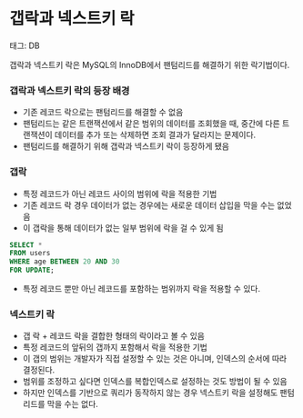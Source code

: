 # 갭락과 넥스트키 락

태그: DB

갭락과 넥스트키 락은 MySQL의 InnoDB에서 팬텀리드를 해결하기 위한 락기법이다.

### 갭락과 넥스트키 락의 등장 배경

- 기존 레코드 락으로는 팬텀리드를 해결할 수 없음
- 팬텀리드는 같은 트랜잭션에서 같은 범위의 데이터를 조회했을 때, 중간에 다른 트랜잭션이 데이터를 추가 또는 삭제하면 조회 결과가 달라지는 문제이다.
- 팬텀리드를 해결하기 위해 갭락과 넥스트키 락이 등장하게 됐음

### 갭락

- 특정 레코드가 아닌 레코드 사이의 범위에 락을 적용한 기법
- 기존 레코드 락 경우 데이터가 없는 경우에는 새로운 데이터 삽입을 막을 수는 없었음
- 이 갭락을 통해 데이터가 없는 일부 범위에 락을 걸 수 있게 됨

```sql
SELECT * 
FROM users 
WHERE age BETWEEN 20 AND 30 
FOR UPDATE;
```

- 특정 레코드 뿐만 아닌 레코드를 포함하는 범위까지 락을 적용할 수 있다.

### 넥스트키 락

- 갭 락 + 레코드 락을 결합한 형태의 락이라고 볼 수 있음
- 특정 레코드의 앞뒤의 갭까지 포함해서 락을 적용한 기법
- 이 갭의 범위는 개발자가 직접 설정할 수 있는 것은 아니며, 인덱스의 순서에 따라 결정된다.
- 범위를 조정하고 싶다면 인덱스를 복합인덱스로 설정하는 것도 방법이 될 수 있음
- 하지만 인덱스를 기반으로 쿼리가 동작하지 않는 경우 넥스트키 락을 설정해도 팬텀리드를 막을 수는 없다.